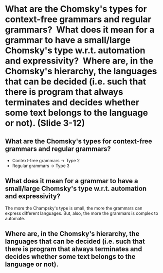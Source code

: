 # What are the Chomsky's types for context-free grammars and regular  grammars?  What does it mean for a grammar to have a small/large  Chomsky's type w.r.t. automation and expressivity?  Where are, in the  Chomsky's hierarchy, the languages that can be decided (i.e. such that  there is program that always terminates and decides whether some text  belongs to the language or not). (Slide 3-12)

## What are the Chomsky's types for context-free grammars and regular  grammars?

- Context-free grammars $\rightarrow$ Type 2
- Regular grammars $\rightarrow$ Type 3

## What does it mean for a grammar to have a small/large  Chomsky's type w.r.t. automation and expressivity?

The more the Champsky's type is small, the more the grammars can express different languages. But, also, the more the grammars is complex to automate.

## Where are, in the  Chomsky's hierarchy, the languages that can be decided (i.e. such that  there is program that always terminates and decides whether some text  belongs to the language or not).